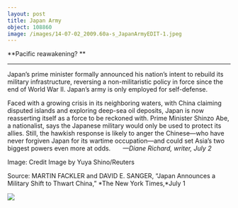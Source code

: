 ```yaml
---
layout: post
title: Japan Army
object: 108860
image: /images/14-07-02_2009.60a-s_JapanArmyEDIT-1.jpeg
---
```

**Pacific reawakening? **

****

Japan’s prime minister formally announced his nation’s intent to rebuild its military infrastructure, reversing a non-militaristic policy in force since the end of World War II. Japan’s army is only employed for self-defense.

Faced with a growing crisis in its neighboring waters, with China claiming disputed islands and exploring deep-sea oil deposits, Japan is now reasserting itself as a force to be reckoned with. Prime Minister Shinzo Abe, a nationalist, says the Japanese military would only be used to protect its allies. Still, the hawkish response is likely to anger the Chinese—who have never forgiven Japan for its wartime occupation—and could set Asia’s two biggest powers even more at odds.       *—Diane Richard, writer, July 2*

Image: Credit Image by Yuya Shino/Reuters

Source: MARTIN FACKLER and DAVID E. SANGER, “Japan Announces a Military Shift to Thwart China,” *The New York Times,*July 1

![]({{siteurl.base}}/images/14-07-02_2009.60a-s_JapanArmyEDIT-1.jpeg)
